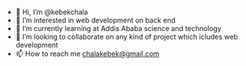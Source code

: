 - 👋 Hi, I’m @kebekchala
- 👀 I’m interested in web development on back end
- 🌱 I’m currently learning at Addis Ababa science and technology
- 💞️ I’m looking to collaborate on  any kind of project which icludes web development 
- 📫 How to reach me  chalakebek@gmail.com

<!---
kebekchala/kebekchala is a ✨ special ✨ repository because its `README.md` (this file) appears on your GitHub profile.
You can click the Preview link to take a look at your changes.
--->
